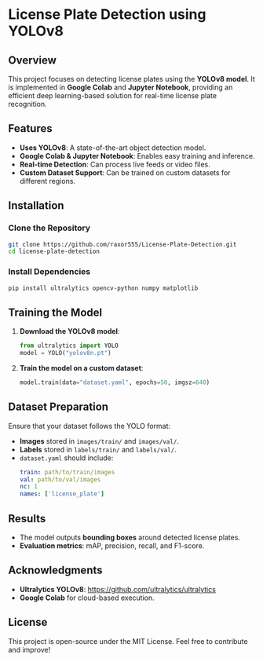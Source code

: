 # License Plate Detection using YOLOv8

## Overview
This project focuses on detecting license plates using the **YOLOv8 model**. It is implemented in **Google Colab** and **Jupyter Notebook**, providing an efficient deep learning-based solution for real-time license plate recognition.

## Features
- **Uses YOLOv8**: A state-of-the-art object detection model.
- **Google Colab & Jupyter Notebook**: Enables easy training and inference.
- **Real-time Detection**: Can process live feeds or video files.
- **Custom Dataset Support**: Can be trained on custom datasets for different regions.

## Installation
### Clone the Repository
```bash
git clone https://github.com/raxor555/License-Plate-Detection.git
cd license-plate-detection
```
### Install Dependencies
```bash
pip install ultralytics opencv-python numpy matplotlib
```

## Training the Model
1. **Download the YOLOv8 model**:
   ```python
   from ultralytics import YOLO
   model = YOLO("yolov8n.pt")
   ```
2. **Train the model on a custom dataset**:
   ```python
   model.train(data="dataset.yaml", epochs=50, imgsz=640)
   ```

## Dataset Preparation
Ensure that your dataset follows the YOLO format:
- **Images** stored in `images/train/` and `images/val/`.
- **Labels** stored in `labels/train/` and `labels/val/`.
- `dataset.yaml` should include:
  ```yaml
  train: path/to/train/images
  val: path/to/val/images
  nc: 1
  names: ['license_plate']
  ```

## Results
- The model outputs **bounding boxes** around detected license plates.
- **Evaluation metrics**: mAP, precision, recall, and F1-score.

## Acknowledgments
- **Ultralytics YOLOv8**: https://github.com/ultralytics/ultralytics
- **Google Colab** for cloud-based execution.

## License
This project is open-source under the MIT License. Feel free to contribute and improve!
